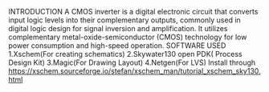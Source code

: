 
INTRODUCTION
    A CMOS inverter is a digital electronic circuit that converts input logic levels into their complementary outputs, commonly used in digital logic design for signal inversion and amplification. It utilizes complementary metal-oxide-semiconductor (CMOS) technology for low power consumption and high-speed operation.
SOFTWARE USED
  1.Xschem(For creating schematics)
  2.Skywater130 open PDK( Process Design Kit)
  3.Magic(For Drawing Layout)
  4.Netgen(For LVS)
 Install through https://xschem.sourceforge.io/stefan/xschem_man/tutorial_xschem_sky130.html 
